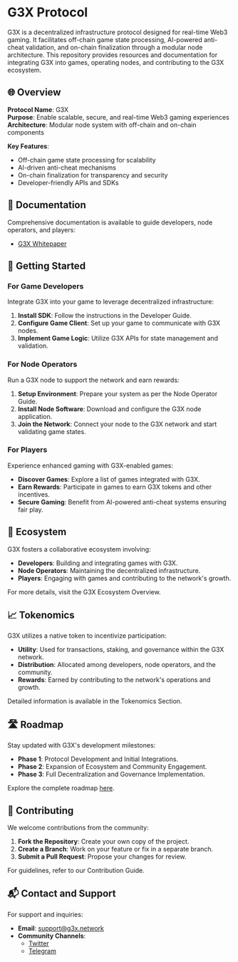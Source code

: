 # G3X Protocol

G3X is a decentralized infrastructure protocol designed for real-time Web3 gaming. It facilitates off-chain game state processing, AI-powered anti-cheat validation, and on-chain finalization through a modular node architecture. This repository provides resources and documentation for integrating G3X into games, operating nodes, and contributing to the G3X ecosystem.

## 🌐 Overview

**Protocol Name**: G3X  
**Purpose**: Enable scalable, secure, and real-time Web3 gaming experiences  
**Architecture**: Modular node system with off-chain and on-chain components  

**Key Features**:
- Off-chain game state processing for scalability
- AI-driven anti-cheat mechanisms
- On-chain finalization for transparency and security
- Developer-friendly APIs and SDKs

## 📖 Documentation

Comprehensive documentation is available to guide developers, node operators, and players:

- [G3X Whitepaper](https://g3x-whitepaper.gitbook.io/g3x-whitepaper)

## 🚀 Getting Started

### For Game Developers

Integrate G3X into your game to leverage decentralized infrastructure:

1. **Install SDK**: Follow the instructions in the Developer Guide.
2. **Configure Game Client**: Set up your game to communicate with G3X nodes.
3. **Implement Game Logic**: Utilize G3X APIs for state management and validation.

### For Node Operators

Run a G3X node to support the network and earn rewards:

1. **Setup Environment**: Prepare your system as per the Node Operator Guide.
2. **Install Node Software**: Download and configure the G3X node application.
3. **Join the Network**: Connect your node to the G3X network and start validating game states.

### For Players

Experience enhanced gaming with G3X-enabled games:

- **Discover Games**: Explore a list of games integrated with G3X.
- **Earn Rewards**: Participate in games to earn G3X tokens and other incentives.
- **Secure Gaming**: Benefit from AI-powered anti-cheat systems ensuring fair play.

## 🔗 Ecosystem

G3X fosters a collaborative ecosystem involving:

- **Developers**: Building and integrating games with G3X.
- **Node Operators**: Maintaining the decentralized infrastructure.
- **Players**: Engaging with games and contributing to the network's growth.

For more details, visit the G3X Ecosystem Overview.

## 📈 Tokenomics

G3X utilizes a native token to incentivize participation:

- **Utility**: Used for transactions, staking, and governance within the G3X network.
- **Distribution**: Allocated among developers, node operators, and the community.
- **Rewards**: Earned by contributing to the network's operations and growth.

Detailed information is available in the Tokenomics Section.

## 🛣️ Roadmap

Stay updated with G3X's development milestones:

- **Phase 1**: Protocol Development and Initial Integrations.
- **Phase 2**: Expansion of Ecosystem and Community Engagement.
- **Phase 3**: Full Decentralization and Governance Implementation.

Explore the complete roadmap [here](https://g3x-whitepaper.gitbook.io/g3x-whitepaper/roadmaps).

## 🤝 Contributing

We welcome contributions from the community:

1. **Fork the Repository**: Create your own copy of the project.
2. **Create a Branch**: Work on your feature or fix in a separate branch.
3. **Submit a Pull Request**: Propose your changes for review.

For guidelines, refer to our Contribution Guide.

## 📬 Contact and Support

For support and inquiries:

- **Email**: [support@g3x.network](mailto:support@game3xecution.xyz)
- **Community Channels**:
  - [Twitter](https://x.com/game3xecution)
  - [Telegram](https://t.me/game3xecution)
